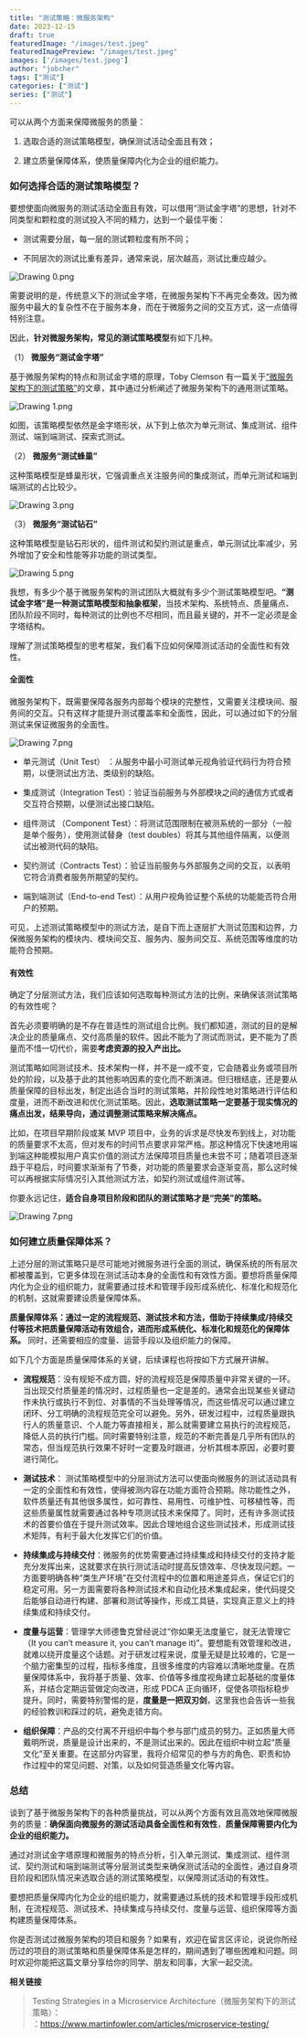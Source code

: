 ```yaml
---
title: "测试策略：微服务架构"
date: 2023-12-15
draft: true
featuredImage: "/images/test.jpeg"
featuredImagePreview: "/images/test.jpeg"
images: ['/images/test.jpeg']
author: "jobcher"
tags: ["测试"]
categories: ["测试"]
series: ["测试"]
---
```

<p data-nodeid="886">可以从两个方面来保障微服务的质量：</p>
<ol data-nodeid="887">
<li data-nodeid="888">
<p data-nodeid="889">选取合适的测试策略模型，确保测试活动全面且有效；</p>
</li>
<li data-nodeid="890">
<p data-nodeid="891">建立质量保障体系，使质量保障内化为企业的组织能力。</p>
</li>
</ol>
<h3 data-nodeid="892">如何选择合适的测试策略模型？</h3>
<p data-nodeid="893">要想使面向微服务的测试活动全面且有效，可以借用“测试金字塔”的思想，针对不同类型和颗粒度的测试投入不同的精力，达到一个最佳平衡：</p>
<ul data-nodeid="894">
<li data-nodeid="895">
<p data-nodeid="896">测试需要分层，每一层的测试颗粒度有所不同；</p>
</li>
<li data-nodeid="897">
<p data-nodeid="898">不同层次的测试比重有差异，通常来说，层次越高，测试比重应越少。</p>
</li>
</ul>
<p data-nodeid="899"><img src="https://s0.lgstatic.com/i/image/M00/37/4A/CgqCHl8ZQp2AA2yKAADyJvMVUks187.png" alt="Drawing 0.png" data-nodeid="969"></p>
<p data-nodeid="900">需要说明的是，传统意义下的测试金字塔，在微服务架构下不再完全奏效。因为微服务中最大的复杂性不在于服务本身，而在于微服务之间的交互方式，这一点值得特别注意。</p>
<p data-nodeid="901">因此，<strong data-nodeid="976">针对微服务架构，常见的测试策略模型</strong>有如下几种。</p>
<p data-nodeid="902">（1） <strong data-nodeid="981">微服务“测试金字塔”</strong></p>
<p data-nodeid="1106" class="">基于微服务架构的特点和测试金字塔的原理，Toby Clemson 有一篇关于<a href="https://www.martinfowler.com/articles/microservice-testing/" data-nodeid="1110">“微服务架构下的测试策略”</a>的文章，其中通过分析阐述了微服务架构下的通用测试策略。</p>

<p data-nodeid="904"><img src="https://s0.lgstatic.com/i/image/M00/37/3F/Ciqc1F8ZQrSACTc9AAB65lA45vc729.png" alt="Drawing 1.png" data-nodeid="985"></p>
<p data-nodeid="905">如图，该策略模型依然是金字塔形状，从下到上依次为单元测试、集成测试、组件测试、端到端测试、探索式测试。</p>
<p data-nodeid="906">（2） <strong data-nodeid="991">微服务“测试蜂巢”</strong></p>
<p data-nodeid="907">这种策略模型是蜂巢形状，它强调重点关注服务间的集成测试，而单元测试和端到端测试的占比较少。</p>
<p data-nodeid="908"><img src="https://s0.lgstatic.com/i/image/M00/37/4A/CgqCHl8ZQsGAZti7AABGRbBNFY8164.png" alt="Drawing 3.png" data-nodeid="995"></p>
<p data-nodeid="909">（3） <strong data-nodeid="1000">微服务“测试钻石”</strong></p>
<p data-nodeid="910">这种策略模型是钻石形状的，组件测试和契约测试是重点，单元测试比率减少，另外增加了安全和性能等非功能的测试类型。</p>
<p data-nodeid="911"><img src="https://s0.lgstatic.com/i/image/M00/37/4A/CgqCHl8ZQs-AByNAAACgJaZwyyU241.png" alt="Drawing 5.png" data-nodeid="1004"></p>
<p data-nodeid="912">我想，有多少个基于微服务架构的测试团队大概就有多少个测试策略模型吧。<strong data-nodeid="1010">“测试金字塔”是一种测试策略模型和抽象框架</strong>，当技术架构、系统特点、质量痛点、团队阶段不同时，每种测试的比例也不尽相同，而且最关键的，并不一定必须是金字塔结构。</p>
<p data-nodeid="913">理解了测试策略模型的思考框架，我们看下应如何保障测试活动的全面性和有效性。</p>
<h4 data-nodeid="914">全面性</h4>
<p data-nodeid="915">微服务架构下，既需要保障各服务内部每个模块的完整性，又需要关注模块间、服务间的交互。只有这样才能提升测试覆盖率和全面性，因此，可以通过如下的分层测试来保证微服务的全面性。</p>
<p data-nodeid="916"><img src="https://s0.lgstatic.com/i/image/M00/37/51/CgqCHl8ZSrqAVjqcAAVCHyjoRMg887.png" alt="Drawing 7.png" data-nodeid="1016"></p>
<ul data-nodeid="917">
<li data-nodeid="918">
<p data-nodeid="919">单元测试（Unit Test） ：从服务中最小可测试单元视角验证代码行为符合预期，以便测试出方法、类级别的缺陷。</p>
</li>
<li data-nodeid="920">
<p data-nodeid="921">集成测试（Integration Test）：验证当前服务与外部模块之间的通信方式或者交互符合预期，以便测试出接口缺陷。</p>
</li>
<li data-nodeid="922">
<p data-nodeid="923">组件测试 （Component Test）：将测试范围限制在被测系统的一部分（一般是单个服务），使用测试替身（test doubles）将其与其他组件隔离，以便测试出被测代码的缺陷。</p>
</li>
<li data-nodeid="924">
<p data-nodeid="925">契约测试（Contracts Test）：验证当前服务与外部服务之间的交互，以表明它符合消费者服务所期望的契约。</p>
</li>
<li data-nodeid="926">
<p data-nodeid="927">端到端测试（End-to-end Test）：从用户视角验证整个系统的功能能否符合用户的预期。</p>
</li>
</ul>
<p data-nodeid="928">可见，上述测试策略模型中的测试方法，是自下而上逐层扩大测试范围和边界，力保微服务架构的模块内、模块间交互、服务内、服务间交互、系统范围等维度的功能符合预期。</p>
<h4 data-nodeid="929">有效性</h4>
<p data-nodeid="930">确定了分层测试方法，我们应该如何选取每种测试方法的比例，来确保该测试策略的有效性呢？</p>
<p data-nodeid="931">首先必须要明确的是不存在普适性的测试组合比例。我们都知道，测试的目的是解决企业的质量痛点、交付高质量的软件。因此不能为了测试而测试，更不能为了质量而不惜一切代价，需要<strong data-nodeid="1029">考虑资源的投入产出比。</strong></p>
<p data-nodeid="932">测试策略如同测试技术、技术架构一样，并不是一成不变，它会随着业务或项目所处的阶段，以及基于此的其他影响因素的变化而不断演进。但归根结底，还是要从质量保障的目标出发，制定出适合当时的测试策略，并阶段性地对策略进行评估和度量，进而不断改进和优化测试策略。因此，<strong data-nodeid="1034">选取测试策略一定要基于现实情况的痛点出发，结果导向，通过调整测试策略来解决痛点。</strong></p>
<p data-nodeid="933">比如，在项目早期阶段或某 MVP 项目中，业务的诉求是尽快发布到线上，对功能的质量要求不太高，但对发布的时间节点要求非常严格。那这种情况下快速地用端到端这种能模拟用户真实价值的测试方法保障项目质量也未尝不可；随着项目逐渐趋于平稳后，时间要求渐渐有了节奏，对功能的质量要求会逐渐变高，那么这时候可以再根据实际情况引入其他测试方法，如契约测试或组件测试等。</p>
<p data-nodeid="934">你要永远记住，<strong data-nodeid="1040">适合自身项目阶段和团队的测试策略才是“完美”的策略。</strong></p>
<p data-nodeid="935"><img src="https://s0.lgstatic.com/i/image/M00/37/51/CgqCHl8ZSvOAK06pAAVCHyjoRMg396.png" alt="Drawing 7.png" data-nodeid="1043"></p>
<h3 data-nodeid="936">如何建立质量保障体系？</h3>
<p data-nodeid="937">上述分层的测试策略只是尽可能地对微服务进行全面的测试，确保系统的所有层次都被覆盖到，它更多体现在测试活动本身的全面性和有效性方面。要想将质量保障内化为企业的组织能力，就需要通过技术和管理手段形成系统化、标准化和规范化的机制，这就需要建设质量保障体系。</p>
<p data-nodeid="938"><strong data-nodeid="1050">质量保障体系：通过一定的流程规范、测试技术和方法，借助于持续集成/持续交付等技术把质量保障活动有效组合，进而形成系统化、标准化和规范化的保障体系。</strong> 同时，还需要相应的度量、运营手段以及组织能力的保障。</p>
<p data-nodeid="939">如下几个方面是质量保障体系的关键，后续课程也将按如下方式展开讲解。</p>
<ul data-nodeid="940">
<li data-nodeid="941">
<p data-nodeid="942"><strong data-nodeid="1056">流程规范</strong>：没有规矩不成方圆，好的流程规范是保障质量中非常关键的一环。当出现交付质量差的情况时，过程质量也一定是差的。通常会出现某些关键动作未执行或执行不到位、对事情的不当处理等情况，而这些情况可以通过建立闭环、分工明确的流程规范完全可以避免。另外，研发过程中，过程质量跟执行人的质量意识、个人能力等直接相关，那么就需要建立易执行的流程规范，降低人员的执行门槛。同时需要特别注意，规范的不断完善是几乎所有团队的常态，但当规范执行效果不好时一定要及时跟进，分析其根本原因，必要时要进行简化。</p>
</li>
<li data-nodeid="943">
<p data-nodeid="944"><strong data-nodeid="1061">测试技术</strong>： 测试策略模型中的分层测试方法可以使面向微服务的测试活动具有一定的全面性和有效性，使得被测内容在功能方面符合预期。除功能性之外，软件质量还有其他很多属性，如可靠性、易用性、可维护性、可移植性等，而这些质量属性就需要通过各种专项测试技术来保障了。同时，还有许多测试技术的首要价值在于提升测试效率。因此合理地组合这些测试技术，形成测试技术矩阵，有利于最大化发挥它们的价值。</p>
</li>
<li data-nodeid="945">
<p data-nodeid="946"><strong data-nodeid="1066">持续集成与持续交付</strong>：微服务的优势需要通过持续集成和持续交付的支持才能充分发挥出来，这就要求在执行测试活动时提高反馈效率、尽快发现问题。一方面要明确各种“类生产环境”在交付流程中的位置和用途差异点，保证它们的稳定可用。另一方面需要将各种测试技术和自动化技术集成起来，使代码提交后能够自动进行构建、部署和测试等操作，形成工具链，实现真正意义上的持续集成和持续交付。</p>
</li>
<li data-nodeid="947">
<p data-nodeid="948"><strong data-nodeid="1075">度量与运营</strong>：管理学大师德鲁克曾经说过“你如果无法度量它，就无法管理它（It you can’t measure it, you can’t manage it)”。要想能有效管理和改进，就难以绕开度量这个话题。对于研发过程来说，度量无疑是比较难的，它是一个脑力密集型的过程，指标多维度，且很多维度的内容难以清晰地度量。在质量保障体系中，我将基于质量、效率、价值等多维度视角建立起基础的度量体系，并结合定期运营做定向改进，形成 PDCA 正向循环，促使各项指标稳步提升。同时，需要特别警惕的是，<strong data-nodeid="1076">度量是一把双刃剑</strong>，这里我也会告诉一些我的经验教训和踩过的坑，避免走错方向。</p>
</li>
<li data-nodeid="949">
<p data-nodeid="950"><strong data-nodeid="1081">组织保障</strong>：产品的交付离不开组织中每个参与部门成员的努力。正如质量大师戴明所说，质量是设计出来的，不是测试出来的。因此在组织中树立起“质量文化”至关重要。在这部分内容里，我将介绍常见的参与方的角色、职责和协作过程中的常见问题、对策，以及如何营造质量文化等内容。</p>
</li>
</ul>
<h3 data-nodeid="951">总结</h3>
<p data-nodeid="952">谈到了基于微服务架构下的各种质量挑战，可以从两个方面有效且高效地保障微服务的质量：<strong data-nodeid="1091">确保面向微服务的测试活动具备全面性和有效性</strong>，<strong data-nodeid="1092">质量保障需要内化为企业的组织能力。</strong></p>
<p data-nodeid="953">通过对测试金字塔原理和微服务的特点分析，引入单元测试、集成测试、组件测试、契约测试和端到端测试等分层测试类型来确保测试活动的全面性，通过自身项目阶段和团队情况来选取合适的测试策略模型，以保障测试活动的有效性。</p>
<p data-nodeid="954">要想把质量保障内化为企业的组织能力，就需要通过系统的技术和管理手段形成机制，在流程规范、测试技术、持续集成与持续交付、度量与运营、组织保障等方面构建质量保障体系。</p>
<p data-nodeid="955">你是否测试过微服务架构的项目和服务？如果有，欢迎在留言区评论，说说你所经历过的项目的测试策略和质量保障体系是怎样的，期间遇到了哪些困难和问题。同时欢迎你能把这篇文章分享给你的同学、朋友和同事，大家一起交流。</p>
<p data-nodeid="956"><strong data-nodeid="1099">相关链接</strong></p>
<blockquote data-nodeid="957">
<p data-nodeid="958" class="">Testing Strategies in a Microservice Architecture（微服务架构下的测试策略）：<br>
：<a href="https://www.martinfowler.com/articles/microservice-testing/" data-nodeid="1105">https://www.martinfowler.com/articles/microservice-testing/</a></p>
</blockquote>